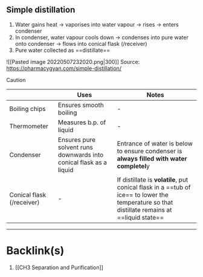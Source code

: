 ## Simple distillation
1. Water gains heat -> vaporises into water vapour -> rises -> enters condenser
2. In condenser, water vapour cools down -> condenses into pure water onto condenser -> flows into conical flask (/receiver)
3. Pure water collected as ==distillate==

![[Pasted image 20220507232020.png|300]]
Source: https://pharmacygyan.com/simple-distillation/

>[!caution] 
|                           | Uses                                                               | Notes                                                                                                                            |
| ------------------------- | ------------------------------------------------------------------ | -------------------------------------------------------------------------------------------------------------------------------- |
| Boiling chips             | Ensures smooth boiling                                             | -                                                                                                                                |
| Thermometer               | Measures b.p. of liquid                                            | -                                                                                                                                |
| Condenser                 | Ensures pure solvent runs downwards into conical flask as a liquid | Entrance of water is below to ensure condenser is **always filled with water completel**y                                            |
| Conical flask (/receiver) | -                                                                  | If distillate is **volatile**, put conical flask in a ==tub of ice== to lower the temperature so that distillate remains at ==liquid state== |

---
# Backlink(s)
1. [[CH3 Separation and Purification]]